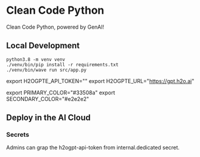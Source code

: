 # Clean Code Python

Clean Code Python, powered by GenAI!

## Local Development
```shell script
python3.8 -m venv venv
./venv/bin/pip install -r requirements.txt
./venv/bin/wave run src/app.py
```

export H2OGPTE_API_TOKEN=""
export H2OGPTE_URL="https://gpt.h2o.ai"

export PRIMARY_COLOR="#33508a"
export SECONDARY_COLOR="#e2e2e2"

## Deploy in the AI Cloud

### Secrets

Admins can grap the h2ogpt-api-token from internal.dedicated secret.
